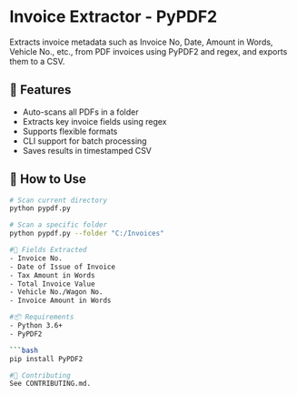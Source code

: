 # Invoice Extractor - PyPDF2

Extracts invoice metadata such as Invoice No, Date, Amount in Words, Vehicle No., etc., from PDF invoices using PyPDF2 and regex, and exports them to a CSV.

## 🔧 Features

- Auto-scans all PDFs in a folder
- Extracts key invoice fields using regex
- Supports flexible formats
- CLI support for batch processing
- Saves results in timestamped CSV

## 🚀 How to Use

```bash
# Scan current directory
python pypdf.py

# Scan a specific folder
python pypdf.py --folder "C:/Invoices"

#🧠 Fields Extracted
- Invoice No.
- Date of Issue of Invoice
- Tax Amount in Words
- Total Invoice Value
- Vehicle No./Wagon No.
- Invoice Amount in Words

#📦 Requirements
- Python 3.6+
- PyPDF2

```bash
pip install PyPDF2

#🤝 Contributing
See CONTRIBUTING.md.